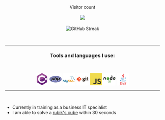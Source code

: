 <p align="center">
  Visitor count
  <br>
  <br>
  <img src="https://profile-counter.glitch.me/mLoDar/count.svg"/>
  <br>
  <br>
  <img src="https://streak-stats.demolab.com?user=mLoDar&theme=one-dark-pro&hide_border=true&date_format=j%20M%5B%20Y%5D&card_width=500" alt="GitHub Streak"/>
</p>

<br>
<hr>

<h3 align="center">Tools and languages I use:</h3>

<br>

<p align="center">
  <img src="https://github.com/devicons/devicon/blob/master/icons/csharp/csharp-original.svg" title="C#" **alt="C#" width="40" height="40"/>
  <img src="https://github.com/devicons/devicon/blob/master/icons/php/php-original.svg" title="PHP" **alt="PHP" width="40" height="40"/>
  <img src="https://github.com/devicons/devicon/blob/master/icons/mysql/mysql-original-wordmark.svg" title="MySQL"  alt="MySQL" width="40" height="40"/>
  <img src="https://github.com/devicons/devicon/blob/master/icons/git/git-original-wordmark.svg" title="Git" **alt="Git" width="40" height="40"/>
  <img src="https://github.com/devicons/devicon/blob/master/icons/javascript/javascript-original.svg" title="JavaScript" alt="JavaScript" width="40" height="40"/>
  <img src="https://github.com/devicons/devicon/blob/master/icons/nodejs/nodejs-original-wordmark.svg" title="NodeJS" alt="NodeJS" width="40" height="40"/>
  <img src="https://github.com/devicons/devicon/blob/master/icons/java/java-original-wordmark.svg" title="Java" alt="Java" width="40" height="40"/>
</p>

<hr>
<br>

- Currently in training as a business IT specialist
- I am able to solve a [rubik's cube](https://www.gancube.com/) within 30 seconds
